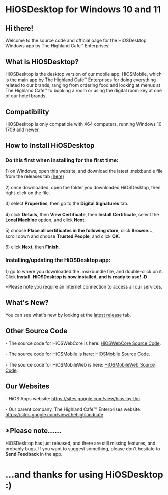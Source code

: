 # HiOSDesktop for Windows 10 and 11

<h2>Hi there!</h2>
Welcome to the source code and official page for the HiOSDesktop Windows app by The Highland Cafe™ Enterprises!<br>
<h2>What is HiOSDesktop?</h2>
HiOSDesktop is the desktop version of our mobile app, HiOSMobile, which is the main app by The Highland Cafe™️ Enterprises for doing everything related to our brands, ranging from ordering food and looking at menus at The Highland Cafe™️ to booking a room or using the digital room key at one of our hotel brands.
<h2>Compatibility</h2>
HiOSDesktop is only compatible with X64 computers, running Windows 10 1709 and newer.
<h2>How to Install HiOSDesktop</h2>
<h3>Do this first when installing for the first time:</h3>
1) on Windows, open this website, and download the latest .msixbundle file from the releases tab <a href="https://github.com/aarjay123/hiosdesktop/releases/latest">(here)</a><br><br>
2) once downloaded, open the folder you downloaded HiOSDesktop, then right-click on the file.<br><br>
3) select <b>Properties</b>, then go to the <b>Digital Signatures</b> tab.<br><br>
4) click <b>Details</b>, then <b>View Certificate</b>, then <b>Install Certificate</b>, select the <b>Local Machine</b> option, and click <b>Next</b>.<br><br>
5) choose <b>Place all certificates in the following store</b>, click <b>Browse...</b>, scroll down and choose <b>Trusted People</b>, and click <b>OK</b>.<br><br>
6) click <b>Next</b>, then <b>Finish</b>. 

<h3>Installing/updating the HiOSDesktop app:</h3>
1) go to where you downloaded the .msixbundle file, and double-click on it. Click <b>Install</b>.
<b>HiOSDesktop is now installed, and is ready to use! :D</b>

*Please note you require an internet connection to access all our services.

<h2>What's New?</h2>
You can see what's new by looking at the <a href="https://github.com/aarjay123/hiosdesktop/releases/latest">latest release</a> tab.

<h2>Other Source Code</h2>
- The source code for HiOSWebCore is here: <a href="https://github.com/thehighlandcafe/hioswebcore">HiOSWebCore Source Code</a>.<br><br>
- The source code for HiOSMobile is here: <a href="https://github.com/aarjay123/harmony">HiOSMobile Source Code</a>.<br><br>
- The source code for HiOSMobileWeb is here: <a href="https://github.com/thehighlandcafe/hiosmobileweb">HiOSMobileWeb Source Code</a>.

<h2>Our Websites</h2>
- HiOS Apps website: <a href="https://sites.google.com/view/hios-by-thc">https://sites.google.com/view/hios-by-thc</a><br><br>
- Our parent company, The Highland Cafe™' Enterprises website: <a href="https://sites.google.com/view/thehighlandcafe">https://sites.google.com/view/thehighlandcafe</a>

<h2>*Please note......</h2>
HiOSDesktop has just released, and there are still missing features, and probably bugs. If you want to suggest something, please don't hesitate to <b>Send Feedback</b> in the app.

<h1>...and thanks for using HiOSDesktop :)</h1>
